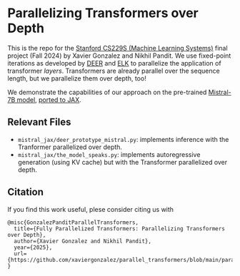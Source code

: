 # Parallelizing Transformers over Depth

This is the repo for the [Stanford CS229S (Machine Learning Systems)](https://cs229s.stanford.edu/fall2024/) final project (Fall 2024) by Xavier Gonzalez and Nikhil Pandit. We use fixed-point iterations as developed by [DEER](https://arxiv.org/abs/2309.12252) and [ELK](https://arxiv.org/abs/2407.19115) to parallelize the application of transformer *layers*. Transformers are already parallel over the sequence length, but we parallelize them over depth, too! 

We demonstrate the capabilities of our approach on the pre-trained [Mistral-7B model](https://github.com/mistralai/mistral-src/tree/main?tab=readme-ov-file), [ported to JAX](https://github.com/AakashKumarNain/mistral_jax).

## Relevant Files
* `mistral_jax/deer_prototype_mistral.py`: implements inference with the Tranformer parallelized over depth.
* `mistral_jax/the_model_speaks.py`: implements autoregressive generation (using KV cache) but with the Transformer parallelized over depth.

## Citation

If you find this work useful, plese consider citing us with

```
@misc{GonzalezPanditParallelTransformers,
  title={Fully Parallelized Transformers: Parallelizing Transformers over Depth},
  author={Xavier Gonzalez and Nikhil Pandit},
  year={2025},
  url={https://github.com/xaviergonzalez/parallel_transformers/blob/main/parallel_transformers_paper.pdf},
}
```
